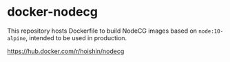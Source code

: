 # docker-nodecg

This repository hosts Dockerfile to build NodeCG images based on `node:10-alpine`, intended to be used in production.

https://hub.docker.com/r/hoishin/nodecg
